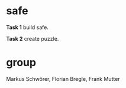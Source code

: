 # safe

**Task 1**
build safe.

**Task 2**
create puzzle.

# group

Markus Schwörer, Florian Bregle, Frank Mutter
